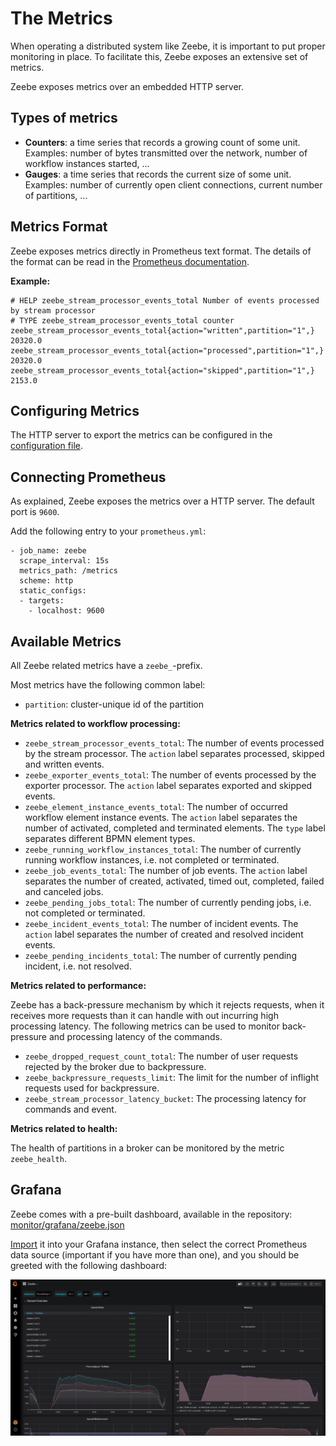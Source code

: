 # The Metrics

When operating a distributed system like Zeebe, it is important to put proper monitoring in place.
To facilitate this, Zeebe exposes an extensive set of metrics.

Zeebe exposes metrics over an embedded HTTP server.

## Types of metrics

* **Counters**: a time series that records a growing count of some unit. Examples: number of bytes transmitted over the network, number of workflow instances started, ...
* **Gauges**: a time series that records the current size of some unit. Examples: number of currently open client connections, current number of partitions, ...

## Metrics Format

Zeebe exposes metrics directly in Prometheus text format.
The details of the format can be read in the [Prometheus documentation][prom-format].


**Example:**

```
# HELP zeebe_stream_processor_events_total Number of events processed by stream processor
# TYPE zeebe_stream_processor_events_total counter
zeebe_stream_processor_events_total{action="written",partition="1",} 20320.0
zeebe_stream_processor_events_total{action="processed",partition="1",} 20320.0
zeebe_stream_processor_events_total{action="skipped",partition="1",} 2153.0
```

## Configuring Metrics

The HTTP server to export the metrics can be configured in the [configuration file](/appendix/broker-config-template.md).

## Connecting Prometheus

As explained, Zeebe exposes the metrics over a HTTP server. The default port is `9600`.

Add the following entry to your `prometheus.yml`:

```
- job_name: zeebe
  scrape_interval: 15s
  metrics_path: /metrics
  scheme: http
  static_configs:
  - targets:
    - localhost: 9600
```

## Available Metrics

All Zeebe related metrics have a `zeebe_`-prefix.

Most metrics have the following common label:

* `partition`: cluster-unique id of the partition

**Metrics related to workflow processing:**

* `zeebe_stream_processor_events_total`: The number of events processed by the stream processor.
The `action` label separates processed, skipped and written events. 
* `zeebe_exporter_events_total`: The number of events processed by the exporter processor.
The `action` label separates exported and skipped events. 
* `zeebe_element_instance_events_total`: The number of occurred workflow element instance events.
The `action` label separates the number of activated, completed and terminated elements.
The `type` label separates different BPMN element types.
* `zeebe_running_workflow_instances_total`: The number of currently running workflow instances, i.e.
not completed or terminated.
* `zeebe_job_events_total`: The number of job events. The `action` label separates the number of
created, activated, timed out, completed, failed and canceled jobs.
* `zeebe_pending_jobs_total`: The number of currently pending jobs, i.e. not completed or terminated.
* `zeebe_incident_events_total`: The number of incident events. The `action` label separates the number
of created and resolved incident events.
* `zeebe_pending_incidents_total`: The number of currently pending incident, i.e. not resolved.

**Metrics related to performance:**

Zeebe has a back-pressure mechanism by which it rejects requests, when it receives more requests than it can handle with out incurring high processing latency.
The following metrics can be used to monitor back-pressure and processing latency of the commands.
 
* `zeebe_dropped_request_count_total`: The number of user requests rejected by the broker due to backpressure.
* `zeebe_backpressure_requests_limit`: The limit for the number of inflight requests used for backpressure.
* `zeebe_stream_processor_latency_bucket`: The processing latency for commands and event.

**Metrics related to health:**

The health of partitions in a broker can be monitored by the metric `zeebe_health`. 

[prom-format]: https://prometheus.io/docs/instrumenting/exposition_formats/#text-format-details

## Grafana

Zeebe comes with a pre-built dashboard, available in the repository: 
[monitor/grafana/zeebe.json](https://github.com/zeebe-io/zeebe/tree/{{commit}}/monitor/grafana/zeebe.json)

[Import](https://grafana.com/docs/grafana/latest/reference/export_import/#importing-a-dashboard)
it into your Grafana instance, then select the correct Prometheus data source (important if you have more than one), and
you should be greeted with the following dashboard:

![cluster](assets/grafana-preview.png)
